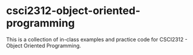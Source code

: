 # csci2312-object-oriented-programming

This is a collection of in-class examples and practice code for CSCI2312 - Object Oriented Programming.
